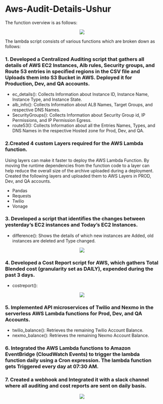 # Aws-Audit-Details-Ushur

The function overview is as follows:
<p align="center"><p align="center">
  <img src="https://user-images.githubusercontent.com/105628050/177704344-f6d26c69-3c73-4f23-8bd6-1f1006a23afd.png" />
</p>
  


The lambda script consists of various functions which are broken down as follows: 


### 1. Developed a Centralized Auditing script that gathers all details of AWS EC2 Instances, Alb rules, Security groups, and Route 53 entries in specified regions in the CSV file and Uploads them into S3 Bucket in AWS. Deployed it for Production, Dev, and QA accounts.
   * ec_details():  Collects Information about Instance ID, Instance Name, Instance Type, and Instance State.
   * alb_info(): Collects Information about ALB Names, Target Groups, and respective DNS Names.
   * SecurityGroups():  Collects Information about Security Group id, IP Permissions, and IP Permission Egress.
   * route53(): Collects Information about all the Entries Names, Types, and DNS Names in the respective Hosted zone for Prod, Dev, and QA.

### 2.Created 4 custom Layers required for the AWS Lambda function.
Using layers can make it faster to deploy the AWS Lambda Function. By moving the runtime dependencies from the function code to a layer can help reduce the overall size of the archive uploaded during a deployment. Created the following layers and uploaded them to AWS Layers in PROD, Dev, and QA accounts.

   * Pandas
   * Requests
   * Twilio
   * Vonage


### 3. Developed a script that identifies the changes between yesterday’s EC2 instances and Today’s EC2 Instances.
* difference(): Shows the details of which new instances are Added, old instances are deleted and Type changed.
<p align="center">
  <img src="https://user-images.githubusercontent.com/105628050/177479804-f29b6ee3-4aba-4024-a39c-6a988559925d.png" />
</p>

### 4. Developed a Cost Report script for AWS, which gathers Total Blended cost (granularity set as DAILY), expended during the past 3 days.
*  costreport():

<p align="center">
  <img src="https://user-images.githubusercontent.com/105628050/177481670-2b512443-1762-439c-a5e8-678e78dbdeaf.png" />
</p>
 
### 5. Implemented API microservices of Twilio and Nexmo in the serverless AWS Lambda functions for Prod, Dev, and QA Accounts.
* twilio_balance(): Retrieves the remaining Twilio Account Balance.
* nexmo_balance(): Retrieves the remaining Nexmo Account Balance.

### 6. Integrated the AWS Lambda functions to Amazon EventBridge (CloudWatch Events) to trigger the lambda function daily using a Cron expression. The lambda function gets Triggered every day at  07:30 AM.

### 7. Created a webhook and Integrated it with a slack channel where all auditing and cost reports are sent on daily basis.

<p align="center">
  <img src="https://user-images.githubusercontent.com/105628050/177485249-f9c60419-89b1-4a7f-b301-2cc7b3c92f83.png" />
</p>

